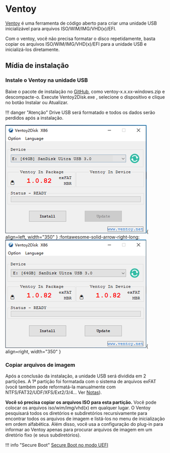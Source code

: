 # Ventoy

[Ventoy](https://www.ventoy.net/en/index.html) é uma ferramenta de código aberto para criar uma unidade USB inicializável para arquivos ISO/WIM/IMG/VHD(x)/EFI.

Com o ventoy, você não precisa formatar o disco repetidamente, basta copiar os arquivos ISO/WIM/IMG/VHD(x)/EFI para a unidade USB e inicializá-los diretamente.

## Mídia de instalação

### Instale o Ventoy na unidade USB

Baixe o pacote de instalação no [GitHub](https://github.com/ventoy/Ventoy/releases), como ventoy-x.x.xx-windows.zip e descompacte-o. Execute Ventoy2Disk.exe , selecione o dispositivo e clique no botão Instalar ou Atualizar.

!!! danger "Atenção"
    Drive USB será formatado e todos os dados serão perdidos após a instalação.

![ventoy2disk](_resources/ventoy2disk_en.png){ align=left, width="350" }
:fontawesome-solid-arrow-right-long:
![ventoy2disk2](_resources/ventoy2disk2_en.png){ align=right, width="350" }

### Copiar arquivos de imagem

Após a conclusão da instalação, a unidade USB será dividida em 2 partições. A 1ª partição foi formatada com o sistema de arquivos exFAT (você também pode reformatá-la manualmente com NTFS/FAT32/UDF/XFS/Ext2/3/4... Ver [Notas](https://www.ventoy.net/en/doc_disk_layout.html)). 

**Você só precisa copiar os arquivos ISO para esta partição.** Você pode colocar os arquivos iso/wim/img/vhd(x) em qualquer lugar. O Ventoy pesquisará todos os diretórios e subdiretórios recursivamente para encontrar todos os arquivos de imagem e listá-los no menu de inicialização em ordem alfabética. Além disso, você usa a configuração do plug-in para informar ao Ventoy apenas para procurar arquivos de imagem em um diretório fixo (e seus subdiretórios).

!!! info "Secure Boot"
    [Secure Boot no modo UEFI](https://www.ventoy.net/en/doc_secure.html)